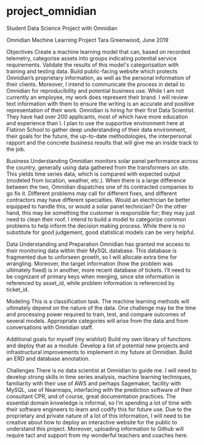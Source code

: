 # project_omnidian
Student Data Science Project with Omnidian

Omnidian Machine Learning Project
Tara Greenwood, June 2019

Objectives
Create a machine learning model that can, based on recorded telemetry, categorise assets into groups indicating potential service requirements.
Validate the results of this model's categorisation with training and testing data.
Build public-facing website which protects Omnidian’s proprietary  information, as well as the personal information of their clients. Moreover, I intend to communicate the process in detail to Omnidian for reproducibility and potential business use. While I am not currently an employee, my work does represent their brand. I will review text information with them to ensure the writing is an accurate and positive representation of their work.
Omnidian is hiring for their first Data Scientist.  They have had over 200 applicants, most of which have more education and experience than I. I plan to use the supportive environment here at Flatiron School to gather deep understanding of their data environment, their goals for the future, the up-to-date methodologies, the interpersonal rapport and the concrete business results that will give me an inside track to the job. 

Business Understanding
Omnidian monitors solar panel performance across the country, generally using data gathered from the transformers on site. This yields time series data, which is compared with expected output (modeled from location, weather, etc.). When there is a large difference between the two, Omnidian dispatches one of its contracted companies to go fix it. 
	Different problems may call for different fixes, and different contractors may have different specialties. Would an electrician be better equipped to handle this, or would a solar panel technician? On the other hand, this may be something the customer is responsible for; they may just need to clean their roof.
	I intend to build a model to categorize common problems to help inform the decision making process. While there is no substitute for good judgement, good statistical models can be very helpful.

Data Understanding and Preparation
	Omnidian has granted me access to their monitoring data within their MySQL database. This database is fragmented due to unforseen growth, so I will allocate extra time for wrangling. Moreover, the target information (how the problem was ultimately fixed) is in another, more recent database of tickets. I’ll need to be cognizant of primary keys when merging, since site information is referenced by asset_id, while problem information is referenced by ticket_id.

Modeling
	This is a classification task. The machine learning methods will ultimately depend on the nature of the data. One challenge may be the time and processing power required to train, test, and compare outcomes of several models. Appropriate categories will arise from the data and from conversations with Omnidian staff.

Additional goals for myself (my wishlist)
Build my own library of functions and deploy that as a module.
Develop a list of potential new projects and infrastructural improvements to implement in my future at Omnidian.
Build an ERD and database annotation.

Challenges
	There is no data scientist at Omnidian to guide me. I will need to develop strong skills in time series analysis, machine learning techniques, familiarity with their use of AWS and perhaps Sagemaker, facility with MySQL, use of Nearmaps, interfacing with the prediction software of their consultant CPR, and of course, great documentation practices. The essential domain knowledge is informal, so I’m spending a lot of time with their software engineers to learn and codify this for future use.
	Due to the proprietary and private nature of a lot of this information, I will need to be creative about how to deploy an interactive website for the public to understand this project. Moreover, uploading information to Github will require tact and support from my wonderful teachers and coaches here.
